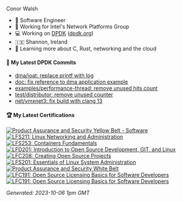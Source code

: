 Conor Walsh
- 👷 Software Engineer
- 🏢 Working for Intel's Network Platforms Group
- 💻 Working on [DPDK](https://github.com/DPDK/dpdk) ([dpdk.org](https://dpdk.org/))
- 🇮🇪 Shannon, Ireland
- 🌱 Learning more about C, Rust, networking and the cloud

#### 🔨 My Latest DPDK Commits

<!--START_SECTION:dpdk-->
* [dma/ioat: replace printf with log](https://github.com/DPDK/dpdk/commit/d34c291fe9)
* [doc: fix reference to dma application example](https://github.com/DPDK/dpdk/commit/269f027453)
* [examples/performance-thread: remove unused hits count](https://github.com/DPDK/dpdk/commit/130e99db59)
* [test/distributor: remove unused counter](https://github.com/DPDK/dpdk/commit/ccbdaaa981)
* [net/vmxnet3: fix build with clang 13](https://github.com/DPDK/dpdk/commit/e76eb560bc)
<!--END_SECTION:dpdk-->

#### 🏆 My Latest Certifications
<!--START_SECTION:badges-->
[![Product Assurance and Security Yellow Belt - Software](https://images.credly.com/size/110x110/images/dffc58a0-7857-4c6d-829b-0e50694fb86c/yellow-sw-belt.png)](http://www.credly.com/badges/08c40c8e-e80d-4a3f-b8e1-9b562ca82b63 "Product Assurance and Security Yellow Belt - Software")
[![LFS211: Linux Networking and Administration](https://images.credly.com/size/110x110/images/bbc42abf-bcb2-4e05-8993-a7a973d90f21/LF_logobadge.png)](http://www.credly.com/badges/8ab5636c-6ceb-4a61-8aea-c7cb3bc03591 "LFS211: Linux Networking and Administration")
[![LFS253: Containers Fundamentals](https://images.credly.com/size/110x110/images/e06d5627-5ff7-483f-b8e1-4157287ffdc2/LF_logobadge.png)](http://www.credly.com/badges/dde2f272-b02b-488b-8f2f-b843d6a556f8 "LFS253: Containers Fundamentals")
[![LFD201: Introduction to Open Source Development, GIT, and Linux](https://images.credly.com/size/110x110/images/ef992d73-517c-4b05-85cc-ff97b66c740f/LF_logobadge.png)](http://www.credly.com/badges/0e31127a-724d-4f1b-b535-f352fbd35ffc "LFD201: Introduction to Open Source Development, GIT, and Linux")
[![LFC208: Creating Open Source Projects](https://images.credly.com/size/110x110/images/0c7bc5a3-f7a0-4cd1-a892-08417671cf23/Training_Badges_Master_osbestpractices.png)](http://www.credly.com/badges/71608590-655c-455b-8b9c-188b3b0d1b36 "LFC208: Creating Open Source Projects")
[![LFS201: Essentials of Linux System Administration](https://images.credly.com/size/110x110/images/0498414f-41d1-421b-9c5d-50df6e0d7247/LF_logobadge.png)](http://www.credly.com/badges/e25b87ac-9bf0-4473-a1f3-f6bb30b94a8f "LFS201: Essentials of Linux System Administration")
[![Product Assurance and Security White Belt](https://images.credly.com/size/110x110/images/463c9018-6b1d-49a3-b17b-565dfa8b019a/white-belt.png)](http://www.credly.com/badges/3b638eb8-d808-4b7e-8626-aba92efc2c15 "Product Assurance and Security White Belt")
[![LFC191: Open Source Licensing Basics for Software Developers](https://images.credly.com/size/110x110/images/4c76f677-fd18-4d7b-aec9-591123bfcc9a/Training_Badges_Master_osbestpractices.png)](http://www.credly.com/badges/81a48e6b-6d1a-42c2-beab-9b52128cd3e9 "LFC191: Open Source Licensing Basics for Software Developers")
[![LFC191: Open Source Licensing Basics for Software Developers](https://images.credly.com/size/110x110/images/4c76f677-fd18-4d7b-aec9-591123bfcc9a/Training_Badges_Master_osbestpractices.png)](http://www.credly.com/badges/a97485ad-413b-478c-9d70-a3122528ffa0 "LFC191: Open Source Licensing Basics for Software Developers")
<!--END_SECTION:badges-->

<!--START_SECTION:gen-->
_Generated: 2023-10-06  1pm GMT_
<!--END_SECTION:gen-->
